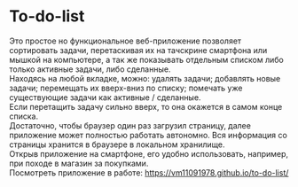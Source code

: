 # To-do-list
Это простое но функциональное веб-приложение позволяет сортировать задачи, перетаскивая их на тачскрине смартфона или мышкой на компьютере, а так же показывать отдельным списком либо только активные задачи, либо сделанные.<br>
Находясь на любой вкладке, можно: удалять задачи; добавлять новые задачи; перемещать их вверх-вниз по списку; помечать уже существующие задачи как активные / сделанные.<br>
Если перетащить задачу сильно вверх, то она окажется в самом конце списка.<br>
Достаточно, чтобы браузер один раз загрузил страницу, далее приложение может полностью работать автономно. Вся информация со страницы хранится в браузере в локальном хранилище.<br>
Открыв приложение на смартфоне, его удобно использовать, например, при походе в магазин за покупками.
<br>
Посмотреть приложение в работе: https://vm11091978.github.io/to-do-list/
